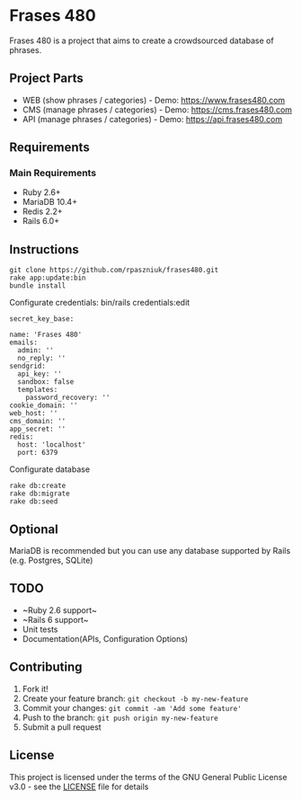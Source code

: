# Frases 480
Frases 480 is a project that aims to create a crowdsourced database of phrases.


## Project Parts
* WEB (show phrases / categories) - Demo: https://www.frases480.com
* CMS (manage phrases / categories) - Demo: https://cms.frases480.com
* API (manage phrases / categories) - Demo: https://api.frases480.com

## Requirements

### Main Requirements
* Ruby 2.6+
* MariaDB 10.4+
* Redis 2.2+
* Rails 6.0+


## Instructions

```
git clone https://github.com/rpaszniuk/frases480.git
rake app:update:bin
bundle install
```

Configurate credentials: bin/rails credentials:edit

```
secret_key_base: 

name: 'Frases 480'
emails:
  admin: ''
  no_reply: ''
sendgrid:
  api_key: ''
  sandbox: false
  templates:
    password_recovery: ''
cookie_domain: ''
web_host: ''
cms_domain: ''
app_secret: ''
redis:
  host: 'localhost'
  port: 6379
```

Configurate database

```
rake db:create
rake db:migrate
rake db:seed
```

## Optional

MariaDB is recommended but you can use any database supported by Rails (e.g. Postgres, SQLite)

## TODO

- ~Ruby 2.6 support~
- ~Rails 6 support~
- Unit tests
- Documentation(APIs, Configuration Options)

## Contributing

1. Fork it!
2. Create your feature branch: `git checkout -b my-new-feature`
3. Commit your changes: `git commit -am 'Add some feature'`
4. Push to the branch: `git push origin my-new-feature`
5. Submit a pull request

## License

This project is licensed under the terms of the GNU General Public License v3.0 - see the [LICENSE](LICENSE) file for details

